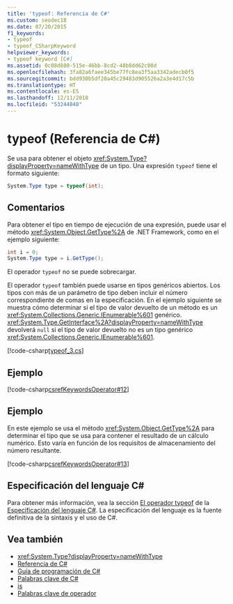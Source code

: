 ```yaml
---
title: 'typeof: Referencia de C#'
ms.custom: seodec18
ms.date: 07/20/2015
f1_keywords:
- typeof
- typeof_CSharpKeyword
helpviewer_keywords:
- typeof keyword [C#]
ms.assetid: 0c08d880-515e-46bb-8cd2-48b8dd62c08d
ms.openlocfilehash: 3fa82a6faee345be77fc8ea3f5aa3342adecb0f5
ms.sourcegitcommit: bdd930b5df20a45c29483d905526a2a3e4d17c5b
ms.translationtype: HT
ms.contentlocale: es-ES
ms.lasthandoff: 12/11/2018
ms.locfileid: "53244848"
---
```

# <a name="typeof-c-reference"></a>typeof (Referencia de C#)

Se usa para obtener el objeto <xref:System.Type?displayProperty=nameWithType> de un tipo. Una expresión `typeof` tiene el formato siguiente:

```csharp
System.Type type = typeof(int);
```

## <a name="remarks"></a>Comentarios

Para obtener el tipo en tiempo de ejecución de una expresión, puede usar el método <xref:System.Object.GetType%2A> de .NET Framework, como en el ejemplo siguiente:

```csharp
int i = 0;
System.Type type = i.GetType();
```

El operador `typeof` no se puede sobrecargar.

El operador `typeof` también puede usarse en tipos genéricos abiertos. Los tipos con más de un parámetro de tipo deben incluir el número correspondiente de comas en la especificación. En el ejemplo siguiente se muestra cómo determinar si el tipo de valor devuelto de un método es un <xref:System.Collections.Generic.IEnumerable%601> genérico. <xref:System.Type.GetInterface%2A?displayProperty=nameWithType> devolverá `null` si el tipo de valor devuelto no es un tipo genérico <xref:System.Collections.Generic.IEnumerable%601>.

[!code-csharp[typeof_3.cs](~/samples/snippets/csharp/keywords/typeof/typeof_3.cs)]

## <a name="example"></a>Ejemplo

[!code-csharp[csrefKeywordsOperator#12](~/samples/snippets/csharp/VS_Snippets_VBCSharp/csrefKeywordsOperator/CS/csrefKeywordsOperators.cs#12)] 

## <a name="example"></a>Ejemplo

En este ejemplo se usa el método <xref:System.Object.GetType%2A> para determinar el tipo que se usa para contener el resultado de un cálculo numérico. Esto varía en función de los requisitos de almacenamiento del número resultante.

[!code-csharp[csrefKeywordsOperator#13](~/samples/snippets/csharp/VS_Snippets_VBCSharp/csrefKeywordsOperator/CS/csrefKeywordsOperators.cs#13)]

## <a name="c-language-specification"></a>Especificación del lenguaje C#

Para obtener más información, vea la sección [El operador typeof](~/_csharplang/spec/expressions.md#the-typeof-operator) de la [Especificación del lenguaje C#](../language-specification/index.md). La especificación del lenguaje es la fuente definitiva de la sintaxis y el uso de C#.

## <a name="see-also"></a>Vea también

- <xref:System.Type?displayProperty=nameWithType>
- [Referencia de C#](../../../csharp/language-reference/index.md)
- [Guía de programación de C#](../../../csharp/programming-guide/index.md)
- [Palabras clave de C#](../../../csharp/language-reference/keywords/index.md)
- [is](../../../csharp/language-reference/keywords/is.md)
- [Palabras clave de operador](../../../csharp/language-reference/keywords/operator-keywords.md)